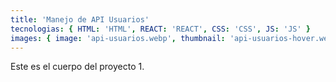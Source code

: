 ```yaml
---
title: 'Manejo de API Usuarios'
tecnologias: { HTML: 'HTML', REACT: 'REACT', CSS: 'CSS', JS: 'JS' }
images: { image: 'api-usuarios.webp', thumbnail: 'api-usuarios-hover.webp', imageTitle: 'api-usuarios-title.webp' }
---
```


Este es el cuerpo del proyecto 1.
